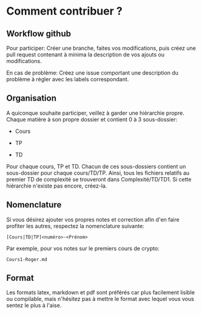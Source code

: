 # Comment contribuer ?

## Workflow github

Pour participer: Créer une branche, faites vos modifications, puis créez une pull request contenant à minima la description de vos ajouts ou modifications.

En cas de problème: Créez une issue comportant une description du problème à régler avec les labels correspondant.
## Organisation

A quiconque souhaite participer, veillez à garder une hiérarchie propre. Chaque matière à son propre dossier et contient 0 à 3 sous-dossier:

- Cours

- TP

- TD

Pour chaque cours, TP et TD. Chacun de ces sous-dossiers contient un sous-dossier pour chaque cours/TD/TP. Ainsi, tous les fichiers relatifs au premier TD de complexité se trouveront dans Complexité/TD/TD1. Si cette hiérarchie n'existe pas encore, créez-la.

## Nomenclature

Si vous désirez ajouter vos propres notes et correction afin d'en faire profiter les autres, respectez la nomenclature suivante:
```
[Cours|TD|TP]<numéro>-<Prénom>
```
Par exemple, pour vos notes sur le premiers cours de crypto:
```
Cours1-Roger.md
```

## Format

Les formats latex, markdown et pdf sont préférés car plus facilement lisible ou compilable, mais n'hésitez pas à mettre le format avec lequel vous vous sentez le plus à l'aise. 